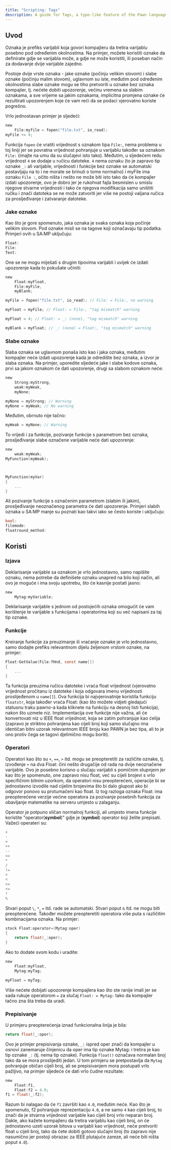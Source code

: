```yaml
---
title: "Scripting: Tags"
description: A guide for Tags, a type-like feature of the Pawn language providing safety features for working with values of different intent.
---
```


## Uvod

Oznaka je prefiks varijabli koja govori kompajleru da tretira varijablu posebno pod određenim okolnostima. Na primjer, možete koristiti oznake da definirate gdje se varijabla može, a gdje ne može koristiti, ili poseban način za dodavanje dvije varijable zajedno.

Postoje dvije vrste oznaka - jake oznake (počinju velikim slovom) i slabe oznake (počinju malim slovom), uglavnom su iste, međutim pod određenim okolnostima slabe oznake mogu se tiho pretvoriti u oznake bez oznaka kompajler, tj. nećete dobiti upozorenje, većinu vremena sa slabim oznakama, a sve vrijeme sa jakim oznakama, implicitna promjena oznake će rezultirati upozorenjem koje će vam reći da se podaci vjerovatno koriste pogrešno.

Vrlo jednostavan primjer je sljedeći:

```c
new
    File:myfile = fopen("file.txt", io_read);
myFile += 4;
```

Funkcija `fopen` će vratiti vrijednost s oznakom tipa `File:`, nema problema u toj liniji jer se povratna vrijednost pohranjuje u varijablu također sa oznakom `File:` (imajte na umu da su slučajevi isto tako). Međutim, u sljedećem redu vrijednost `4` se dodaje u ručicu datoteke. `4` nema oznaku (to je zapravo tip oznake `_:` ali varijable, vrijednosti i funkcije bez oznake se automatski postavljaju na to i ne morate se brinuti o tome normalno) i myFile ima oznaku `File :`, očito ništa i nešto ne može biti isto tako da će kompajler izdati upozorenje, ovo je dobro jer je rukohvat fajla besmislen u smislu njegove stvarne vrijednosti i tako će njegova modifikacija samo uništiti ručku i znači datoteka se ne može zatvoriti jer više ne postoji valjana ručica za prosljeđivanje i zatvaranje datoteke.

### Jake oznake

Kao što je gore spomenuto, jaka oznaka je svaka oznaka koja počinje velikim slovom. Pod oznake misli se na tagove koji označavaju tip podatka. Primjeri ovih u SA:MP uključuju:

```c
Float:
File:
Text:
```

One se ne mogu miješati s drugim tipovima varijabli i uvijek će izdati upozorenje kada to pokušate učiniti:

```c
new
    Float:myFloat,
    File:myFile,
    myBlank;

myFile = fopen("file.txt", io_read); // File: = File:, no warning

myFloat = myFile; // Float: = File:, "tag mismatch" warning

myFloat = 4; // Float: = _: (none), "tag mismatch" warning

myBlank = myFloat; // _: (none) = Float:, "tag mismatch" warning
```

### Slabe oznake

Slaba oznaka se uglavnom ponaša isto kao i jaka oznaka, međutim kompajler neće izdati upozorenje kada je odredište bez oznaka, a izvor je slaba oznaka. Na primjer, uporedite sljedeće jake i slabe kodove oznaka, prvi sa jakom oznakom će dati upozorenje, drugi sa slabom oznakom neće:

```c
new
    Strong:myStrong,
    weak:myWeak,
    myNone;

myNone = myStrong; // Warning
myNone = myWeak; // No warning
```

Međutim, obrnuto nije tačno:

```c
myWeak = myNone; // Warning
```

To vrijedi i za funkcije, pozivanje funkcije s parametrom bez oznaka, prosljeđivanje slabe označene varijable neće dati upozorenje:

```c
new
    weak:myWeak;
MyFunction(myWeak);



MyFunction(myVar)
{
    ...
}
```

Ali pozivanje funkcije s označenim parametrom (slabim ili jakim), prosljeđivanje neoznačenog parametra će dati upozorenje. Primjeri slabih oznaka u SA:MP manje su poznati kao takvi iako se često koriste i uključuju:

```c
bool:
filemode:
floatround_method:
```

## Koristi

### Izjava

Deklarisanje varijable sa oznakom je vrlo jednostavno, samo napišite oznaku, nema potrebe da definišete oznaku unapred na bilo koji način, ali ovo je moguće i ima svoju upotrebu, što će kasnije postati jasno:

```c
new
    Mytag:myVariable;
```

Deklarisanje varijable s jednom od postojećih oznaka omogućit će vam korištenje te varijable s funkcijama i operatorima koji su već napisani za taj tip oznake.

### Funkcije

Kreiranje funkcije za preuzimanje ili vraćanje oznake je vrlo jednostavno, samo dodajte prefiks relevantnom dijelu željenom vrstom oznake, na primjer:

```c
Float:GetValue(File:fHnd, const name[])
{
    ...
}
```

Ta funkcija preuzima ručicu datoteke i vraća float vrijednost (vjerovatno vrijednost pročitanu iz datoteke i koja odgovara imenu vrijednosti proslijeđenom u `name[]`). Ova funkcija bi najvjerovatnije koristila funkciju `floatstr`, koja također vraća Float: (kao što možete vidjeti gledajući statusnu traku pawno-a kada kliknete na funkciju na desnoj listi funkcija), nakon što uzmete niz. Implementacija ove funkcije nije važna, ali će konvertovati niz u IEEE float vrijednost, koja se zatim pohranjuje kao ćelija (zapravo je striktno pohranjena kao cijeli broj koji samo slučajno ima identičan bitni uzorak relevantnom IEEE broju kao PAWN je bez tipa, ali to je ono protiv čega se tagovi djelimično mogu boriti).

### Operatori

Operatori kao što su `+`, `==`, `>` itd. mogu se preopteretiti za različite oznake, tj. izvođenje `+` na dva Float: čini nešto drugačije od rada na dvije neoznačene varijable. Ovo je posebno korisno u slučaju varijabli s pomičnim stupnjem jer kao što je spomenuto, one zapravo nisu float, već su cijeli brojevi s vrlo specifičnim bitnim uzorkom, da operatori nisu preopterećeni, operacije bi se jednostavno izvodile nad cijelim brojevima što bi dalo glupost ako bi odgovor ponovo su protumačeni kao float. Iz tog razloga oznaka Float: ima preopterećene verzije većine operatora za pozivanje posebnih funkcija za obavljanje matematike na serveru umjesto u zalaganju.

Operator je potpuno sličan normalnoj funkciji, ali umjesto imena funkcije koristite "operator(**symbol**)" gdje je (**symbol**) operator koji želite prepisati. Važeći operateri su:

```c
+
-
=
++
--
==
*
/
!=
>
<
>=
<=
!
%
```

Stvari poput `\`, `*`, `=` itd. rade se automatski. Stvari poput `&` itd. ne mogu biti preopterećene. Također možete preopteretiti operatora više puta s različitim kombinacijama oznaka. Na primjer:

```c
stock Float:operator=(Mytag:oper)
{
    return float(_:oper);
}
```

Ako to dodate svom kodu i uradite:

```c
new
    Float:myFloat,
    Mytag:myTag;

myFloat = myTag;
```

Više nećete dobijati upozorenje kompajlera kao što ste ranije imali jer se sada rukuje operatorom `=` za slučaj `Float: = Mytag:` tako da kompajler tačno zna šta treba da uradi.

### Prepisivanje

U primjeru preopterećenja iznad funkcionalna linija je bila:

```c
return float(_:oper);
```

Ovo je primjer prepisivanja oznake, `_:` ispred oper znači da kompajler u osnovi zanemaruje činjenicu da oper ima tip oznake Mytag: i tretira je kao tip oznake `_:` (tj. nema tip oznake). Funkcija `float()` označava normalan broj tako da se mora proslijediti jedan. U tom primjeru se pretpostavlja da `Mytag` pohranjuje običan cijeli broj, ali se prepisivanjem mora postupati vrlo pažljivo, na primjer sljedeće će dati vrlo čudne rezultate:

```c
new
    Float:f1,
    Float:f2 = 4.0;
f1 = float(_:f2);
```

Razum bi nalagao da će `f1` završiti kao `4.0`, međutim neće. Kao što je spomenuto, f2 pohranjuje reprezentaciju `4.0`, a ne samo `4` kao cijeli broj, to znači da je stvarna vrijednost varijable kao cijeli broj vrlo neparan broj. Dakle, ako kažete kompajleru da tretira varijablu kao cijeli broj, on će jednostavno uzeti uzorak bitova u varijabli kao vrijednost, neće pretvoriti float u cijeli broj, tako da ćete dobiti gotovo slučajni broj (to zapravo nije nasumično jer postoji obrazac za IEEE plutajuće zareze, ali neće biti ništa poput `4.0`).
